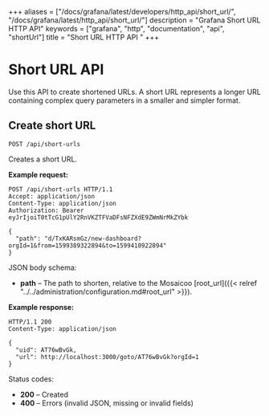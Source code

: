 +++
aliases = ["/docs/grafana/latest/developers/http_api/short_url/", "/docs/grafana/latest/http_api/short_url/"]
description = "Grafana Short URL HTTP API"
keywords = ["grafana", "http", "documentation", "api", "shortUrl"]
title = "Short URL HTTP API "
+++

# Short URL API

Use this API to create shortened URLs. A short URL represents a longer URL containing complex query parameters in a smaller and simpler format.

## Create short URL

`POST /api/short-urls`

Creates a short URL.

**Example request:**

```http
POST /api/short-urls HTTP/1.1
Accept: application/json
Content-Type: application/json
Authorization: Bearer eyJrIjoiT0tTcG1pUlY2RnVKZTFVaDFsNFZXdE9ZWmNrMkZYbk

{
  "path": "d/TxKARsmGz/new-dashboard?orgId=1&from=1599389322894&to=1599410922894"
}
```

JSON body schema:

- **path** – The path to shorten, relative to the Mosaicoo [root_url]({{< relref "../../administration/configuration.md#root_url" >}}).

**Example response:**

```http
HTTP/1.1 200
Content-Type: application/json

{
  "uid": AT76wBvGk,
  "url": http://localhost:3000/goto/AT76wBvGk?orgId=1
}

```

Status codes:

- **200** – Created
- **400** – Errors (invalid JSON, missing or invalid fields)
